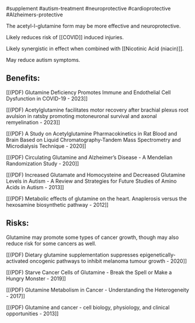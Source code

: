 #supplement #autism-treatment #neuroprotective #cardioprotective #Alzheimers-protective

The acetyl-l-glutamine form may be more effective and neuroprotective. 

Likely reduces risk of [[COVID]] induced injuries.

Likely synergistic in effect when combined with [[Nicotinic Acid (niacin)]].

May reduce autism symptoms.

## Benefits:

[[(PDF) Glutamine Deficiency Promotes Immune and Endothelial Cell Dysfunction in COVID-19 - 2023]]

[[(PDF) Acetylglutamine facilitates motor recovery after brachial plexus root avulsion in ratsby promoting motoneuronal survival and axonal remyelination - 2023]]

[[(PDF) A Study on Acetylglutamine Pharmacokinetics in Rat Blood and Brain Based on Liquid Chromatography-Tandem Mass Spectrometry and Microdialysis Technique - 2020]]

[[(PDF) Circulating Glutamine and Alzheimer’s Disease - A Mendelian Randomization Study - 2020]]

[[(PDF) Increased Glutamate and Homocysteine and Decreased Glutamine Levels in Autism - A Review and Strategies for Future Studies of Amino Acids in Autism - 2013]]

[[(PDF) Metabolic effects of glutamine on the heart. Anaplerosis versus the hexosamine biosynthetic pathway - 2012]]

## Risks:

Glutamine may promote some types of cancer growth, though may also reduce risk for some cancers as well. 

[[(PDF) Dietary glutamine supplementation suppresses epigenetically-activated oncogenic pathways to inhibit melanoma tumour growth - 2020]]

[[(PDF) Starve Cancer Cells of Glutamine - Break the Spell or Make a Hungry Monster  - 2019]]

[[(PDF) Glutamine Metabolism in Cancer - Understanding the Heterogeneity - 2017]]

[[(PDF) Glutamine and cancer - cell biology, physiology, and clinical opportunities - 2013]]
